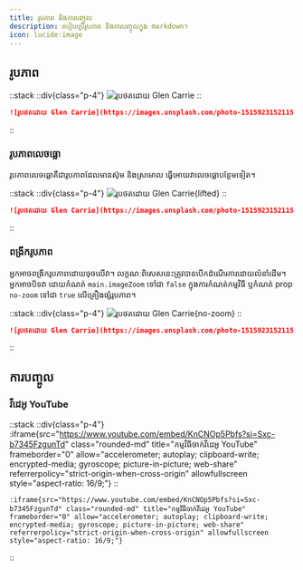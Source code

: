 ```yaml
---
title: រូបភាព និងការបញ្ចូល
description: របៀបប្រើរូបភាព និងការបញ្ចូលក្នុង markdown។
icon: lucide:image
---
```


## រូបភាព

::stack
  ::div{class="p-4"}
  ![រូបថតដោយ Glen Carrie](https://images.unsplash.com/photo-1515923152115-758a6b16f35e?q=80&w=1200&dpr=2)
  ::

  ```md
  ![រូបថតដោយ Glen Carrie](https://images.unsplash.com/photo-1515923152115-758a6b16f35e?q=80&w=1200&dpr=2)
  ```
::

### រូបភាពលេចធ្លោ

រូបភាពលេចធ្លោគឺជារូបភាពដែលមានស៊ុម និងស្រមោល ធ្វើអោយវាលេចធ្លោបន្ថែមទៀត។

::stack
  ::div{class="p-4"}
  ![រូបថតដោយ Glen Carrie](https://images.unsplash.com/photo-1515923152115-758a6b16f35e?q=80&w=1200&dpr=2){lifted}
  ::

  ```md
  ![រូបថតដោយ Glen Carrie](https://images.unsplash.com/photo-1515923152115-758a6b16f35e?q=80&w=1200&dpr=2){lifted}
  ```
::

### ពង្រីករូបភាព

អ្នកអាចពង្រីករូបភាពដោយចុចលើវា។ លក្ខណៈពិសេសនេះត្រូវបានបើកដំណើរការដោយលំនាំដើម។ អ្នកអាចបិទវា ដោយកំណត់ `main.imageZoom` ទៅជា `false` ក្នុងការកំណត់កម្មវិធី ឬកំណត់ prop `no-zoom` ទៅជា `true` លើគ្រឿងផ្សំរូបភាព។

::stack
  ::div{class="p-4"}
  ![រូបថតដោយ Glen Carrie](https://images.unsplash.com/photo-1515923152115-758a6b16f35e?q=80&w=1200&dpr=2){no-zoom}
  ::

  ```md
  ![រូបថតដោយ Glen Carrie](https://images.unsplash.com/photo-1515923152115-758a6b16f35e?q=80&w=1200&dpr=2){no-zoom}
  ```
::

## ការបញ្ចូល

### វីដេអូ YouTube

::stack
  ::div{class="p-4"}
  :iframe{src="https://www.youtube.com/embed/KnCNOp5Pbfs?si=Sxc-b7345FzgunTd" class="rounded-md" title="កម្មវិធីចាក់វីដេអូ YouTube" frameborder="0" allow="accelerometer; autoplay; clipboard-write; encrypted-media; gyroscope; picture-in-picture; web-share" referrerpolicy="strict-origin-when-cross-origin" allowfullscreen style="aspect-ratio: 16/9;"}
  ::
  ```mdc
  :iframe{src="https://www.youtube.com/embed/KnCNOp5Pbfs?si=Sxc-b7345FzgunTd" class="rounded-md" title="កម្មវិធីចាក់វីដេអូ YouTube" frameborder="0" allow="accelerometer; autoplay; clipboard-write; encrypted-media; gyroscope; picture-in-picture; web-share" referrerpolicy="strict-origin-when-cross-origin" allowfullscreen style="aspect-ratio: 16/9;"}
  ```
::
